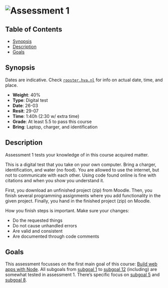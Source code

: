 # ![Assessment 1][banner]

## Table of Contents

*   [Synopsis](#synopsis)
*   [Description](#description)
*   [Goals](#goals)

## Synopsis

Dates are indicative.  Check [`rooster.hva.nl`][rooster] for info on actual
date, time, and place.

*   **Weight**: 40%
*   **Type**: Digital test
*   **Date**: 26-03
*   **Resit**: 29-07
*   **Time**: 1:40h (2:30 w/ extra time)
*   **Grade**: At least 5.5 to pass this course
*   **Bring**: Laptop, charger, and identification

## Description

Assessment 1 tests your knowledge of in this course acquired matter.

This is a digital test that you take on your own computer.
Bring a charger, identification, and water (no food).
You are allowed to use the internet, but not to communicate with each other.
Using code found online is fine with citations and when you show you understand
it.

First, you download an unfinished project (zip) from Moodle.
Then, you finish several programming assignments where you add functionality
in the given project.
Finally, you hand in the finished project (zip) on Moodle.

How you finish steps is important.  Make sure your changes:

*   Do the requested things
*   Do not cause unhandled errors
*   Are valid and consistent
*   Are documented through code comments

## Goals

This assessment focusses on the first main goal of this course: [Build web
apps with Node][mg].  All subgoals from [subgoal 1][s1] to [subgoal 12][s12]
(including) are somewhat tested in assessment 1.  There’s specific focus on
[subgoal 5][s5] and [subgoal 8][s8].

[banner]: https://cdn.rawgit.com/cmda-be/logo/93c03f43/banner-assessment-1.svg

[rooster]: https://rooster.hva.nl

[mg]: readme.md#main-goals

[s1]: readme.md#subgoal-1

[s5]: readme.md#subgoal-5

[s8]: readme.md#subgoal-8

[s12]: readme.md#subgoal-12
